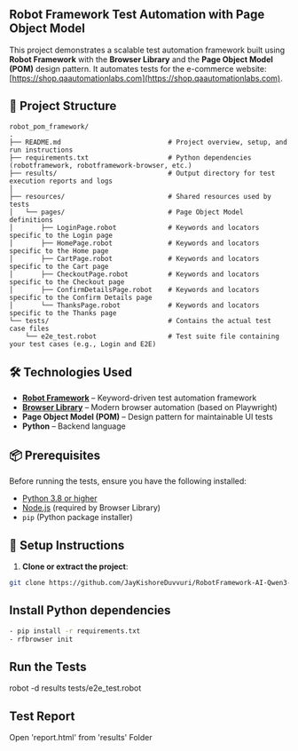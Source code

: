 ## Robot Framework Test Automation with Page Object Model

This project demonstrates a scalable test automation framework built using **Robot Framework** with the **Browser Library** and the **Page Object Model (POM)** design pattern. It automates tests for the e-commerce website: [https://shop.qaautomationlabs.com](https://shop.qaautomationlabs.com).

## 📁 Project Structure
```
robot_pom_framework/
.
├── README.md                           # Project overview, setup, and run instructions
├── requirements.txt                    # Python dependencies (robotframework, robotframework-browser, etc.)
├── results/                            # Output directory for test execution reports and logs
│   
├── resources/                          # Shared resources used by tests
│   └── pages/                          # Page Object Model definitions
│       ├── LoginPage.robot             # Keywords and locators specific to the Login page
│       ├── HomePage.robot              # Keywords and locators specific to the Home page
│       ├── CartPage.robot              # Keywords and locators specific to the Cart page
│       ├── CheckoutPage.robot          # Keywords and locators specific to the Checkout page
│       ├── ConfirmDetailsPage.robot    # Keywords and locators specific to the Confirm Details page
│       └── ThanksPage.robot            # Keywords and locators specific to the Thanks page
└── tests/                              # Contains the actual test case files
    └── e2e_test.robot                  # Test suite file containing your test cases (e.g., Login and E2E)
```

## 🛠️ Technologies Used

- **[Robot Framework](https://robotframework.org/)** – Keyword-driven test automation framework
- **[Browser Library](https://marketsquare.github.io/robotframework-browser/)** – Modern browser automation (based on Playwright)
- **Page Object Model (POM)** – Design pattern for maintainable UI tests
- **Python** – Backend language

## 📦 Prerequisites

Before running the tests, ensure you have the following installed:

- [Python 3.8 or higher](https://www.python.org/downloads/)
- [Node.js](https://nodejs.org/) (required by Browser Library)
- `pip` (Python package installer)

## 🚀 Setup Instructions

1. **Clone or extract the project**:
```bash
git clone https://github.com/JayKishoreDuvvuri/RobotFramework-AI-Qwen3-Coder.git
```

## Install Python dependencies
```bash
- pip install -r requirements.txt 
- rfbrowser init
```

## Run the Tests
robot -d results tests/e2e_test.robot    

## Test Report
Open 'report.html' from 'results' Folder   